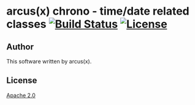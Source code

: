 # arcus(x) chrono - time/date related classes [![Build Status](https://travis-ci.org/arcusx/chrono.svg?branch=master)](https://travis-ci.org/arcusx/chrono) [![License](https://img.shields.io/badge/License-Apache%202.0-blue.svg)](https://www.apache.org/licenses/LICENSE-2.0.txt)

## Author
This software written by arcus(x).

## License
[Apache 2.0](doc/license.txt)

